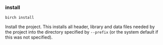 ### install

    birch install

Install the project. This installs all header, library and data files needed by the project into the directory specified by `--prefix` (or the system default if this was not specified).

